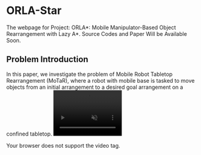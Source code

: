 # ORLA-Star
The webpage for Project: ORLA\*: Mobile Manipulator-Based Object Rearrangement with Lazy A\*. Source Codes and Paper Will be Available Soon.

## Problem Introduction
In this paper, we investigate the problem of Mobile Robot Tabletop Rearrangement (MoTaR), where a robot with mobile base is tasked to move objects from an initial arrangement to a desired goal arrangement on a confined tabletop.
<video width="180" height="120" autoplay muted loop>
<source src="https://github.com/gaokai15/ORLA-Star/assets/53358252/304da401-e30c-4690-ae6c-d4085d779c32" type="video/mp4"> 
<p>Your browser does not support the video tag.</p>
</video>
